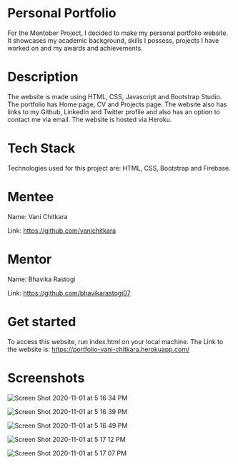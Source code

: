 # Personal Portfolio
For the Mentober Project, I decided to make my personal portfolio website. It showcases my academic background, skills I possess, projects I have worked on and my awards and achievements. 

# Description
The website is made using HTML, CSS, Javascript and Bootstrap Studio. The portfolio has Home page, CV and Projects page. The website also has links to my Github, LinkedIn and Twitter profile and also has an option to contact me via email. The website is hosted via Heroku.

# Tech Stack
Technologies used for this project are: HTML, CSS, Bootstrap and Firebase.

# Mentee
Name: Vani Chitkara

Link: https://github.com/vanichitkara

# Mentor
Name: Bhavika Rastogi

Link: https://github.com/bhavikarastogi07

# Get started
To access this website, run index.html on your local machine.
The Link to the website is: https://portfolio-vani-chitkara.herokuapp.com/

# Screenshots
![Screen Shot 2020-11-01 at 5 16 34 PM](https://user-images.githubusercontent.com/64951124/97801942-26e95580-1c66-11eb-9012-71523df1e3bf.png)

![Screen Shot 2020-11-01 at 5 16 39 PM](https://user-images.githubusercontent.com/64951124/97801952-441e2400-1c66-11eb-99eb-903886fd5839.png)

![Screen Shot 2020-11-01 at 5 16 49 PM](https://user-images.githubusercontent.com/64951124/97801962-50a27c80-1c66-11eb-9fe5-9908f755a3ae.png)

![Screen Shot 2020-11-01 at 5 17 12 PM](https://user-images.githubusercontent.com/64951124/97801976-60ba5c00-1c66-11eb-89b5-26d3bc00a580.png)

![Screen Shot 2020-11-01 at 5 17 07 PM](https://user-images.githubusercontent.com/64951124/97801983-6c0d8780-1c66-11eb-95ad-d831f738a6ff.png)
